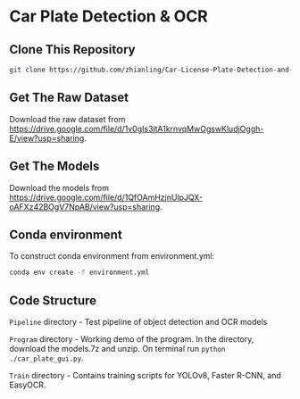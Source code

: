 # Car Plate Detection & OCR

## Clone This Repository
```bash
git clone https://github.com/zhianling/Car-License-Plate-Detection-and-Recognition.git
```

## Get The Raw Dataset
Download the raw dataset from https://drive.google.com/file/d/1v0gIs3jtA1krnvqMwOgswKludjOggh-E/view?usp=sharing.

## Get The Models
Download the models from https://drive.google.com/file/d/1QfOAmHzjnUlpJQX-oAFXz42BOgV7NpAB/view?usp=sharing.

## Conda environment
To construct conda environment from environment.yml:
```bash
conda env create -f environment.yml
```

## Code Structure
`Pipeline` directory - Test pipeline of object detection and OCR models

`Program` directory - Working demo of the program. In the directory, download the models.7z and unzip. On terminal 
run `python ./car_plate_gui.py`.


`Train` directory - Contains training scripts for YOLOv8, Faster R-CNN, and EasyOCR.
